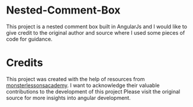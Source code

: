 # Nested-Comment-Box
This project is a nested comment box built in AngularJs and I would like to give credit to the original author and source where I used some pieces of code for guidance.

# Credits
This project was created with the help of resources from [monsterlessonsacademy](https://rb.gy/3gt35). I want to acknowledge their valuable contributions to the development of this project
Please visit the original source for more insights into angular development.


